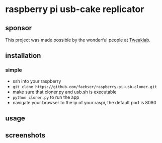 # raspberry pi usb-cake replicator

## sponsor

This project was made possible by the wonderful people at [Tweaklab](http://www.tweaklab.ch).

## installation

### simple

* ssh into your raspberry
* `git clone https://github.com/faebser/raspberry-pi-usb-cloner.git`
* make sure that cloner.py and usb.sh is executable
* `python cloner.py` to run the app
* navigate your browser to the ip of your raspi, the default port is 8080

## usage

## screenshots
